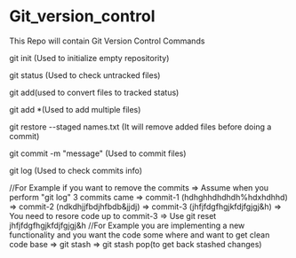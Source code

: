 # Git_version_control
This Repo will contain Git Version Control Commands

git init (Used to initialize empty repositority)

git status (Used to check untracked files)

git add(used to convert files to tracked status)

git add *(Used to add multiple files)

git restore --staged names.txt (It will remove added files before doing a commit)

git commit -m "message" (Used to commit files)

git log (Used to check commits info)

//For Example if you want to remove the commits
  => Assume when you perform "git log" 3 commits came
  => commit-1 (hdhghhdhdhdh%hdxhdhhd)
  => commit-2 (ndkdhjjfbdjhfbdb&jjdj)
  => commit-3 (jhfjfdgfhgjkfdjfgjgj&h)
  => You need to resore code up to commit-3 
  => Use git reset jhfjfdgfhgjkfdjfgjgj&h
//For Example you are implementing a new functionality and you want the code some where and want to get clean code base
  => git stash
  => git stash pop(to get back stashed changes)
